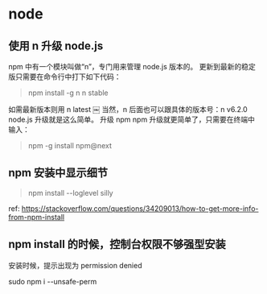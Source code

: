 # node

## 使用 n 升级 node.js

npm 中有一个模块叫做“n”，专门用来管理 node.js 版本的。
更新到最新的稳定版只需要在命令行中打下如下代码：

> npm install -g n
> n stable

如需最新版本则用 n latest
￼
当然，n 后面也可以跟具体的版本号：n v6.2.0
node.js 升级就是这么简单。
升级 npm
npm 升级就更简单了，只需要在终端中输入：

> npm -g install npm@next

## npm 安装中显示细节

> npm install --loglevel silly

ref:
<https://stackoverflow.com/questions/34209013/how-to-get-more-info-from-npm-install>

## npm install 的时候，控制台权限不够强型安装

安装时候，提示出现为 permission denied

sudo npm i --unsafe-perm
